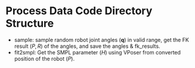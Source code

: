 # Process Data Code Directory Structure

- sample: sample random robot joint angles ($\mathbf{q}$) in valid range, get the FK result ($P, R$) of the angles, and save the angles & fk_results.
- fit2smpl: Get the SMPL parameter ($H$) using VPoser from converted position of the robot ($P$).
